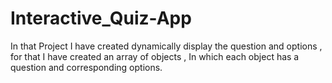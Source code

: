# Interactive_Quiz-App
In that Project I have created dynamically display the question and options , for that I have created an array of objects , In which each object has a question and corresponding options.
